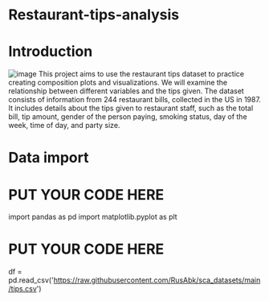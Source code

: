 # Restaurant-tips-analysis
# Introduction
![image](https://github.com/user-attachments/assets/27630df5-f5c8-4c6b-80f6-4ff1f7b45dab)
This project aims to use the restaurant tips dataset to practice creating composition plots and visualizations. We will examine the relationship between different variables and the tips given.
The dataset consists of information from 244 restaurant bills, collected in the US in 1987.
It includes details about the tips given to restaurant staff, such as the total bill, tip amount, gender of the person paying, smoking status, day of the week, time of day, and party size.

# Data import
# PUT YOUR CODE HERE
import pandas as pd
import matplotlib.pyplot as plt
# PUT YOUR CODE HERE
df = pd.read_csv('https://raw.githubusercontent.com/RusAbk/sca_datasets/main/tips.csv')



